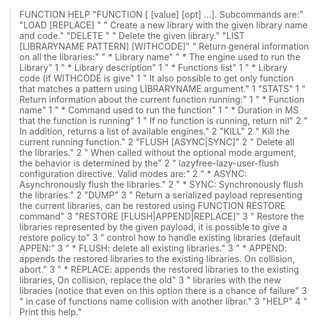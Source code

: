 
> FUNCTION HELP
 "FUNCTION <subcommand> [<arg> [value] [opt] ...]. Subcommands are:"
 "LOAD [REPLACE] <FUNCTION CODE>"
 "    Create a new library with the given library name and code."
 "DELETE <LIBRARY NAME>"
 "    Delete the given library."
 "LIST [LIBRARYNAME PATTERN] [WITHCODE]"
 "    Return general information on all the libraries:"
 "    * Library name"
 "    * The engine used to run the Library"
1 "    * Library description"
1 "    * Functions list"
1 "    * Library code (if WITHCODE is give"
1 "    It also possible to get only function that matches a pattern using LIBRARYNAME argument."
1 "STATS"
1 "    Return information about the current function running:"
1 "    * Function name"
1 "    * Command used to run the function"
1 "    * Duration in MS that the function is running"
1 "    If no function is running, return nil"
2 "    In addition, returns a list of available engines."
2 "KILL"
2 "    Kill the current running function."
2 "FLUSH [ASYNC|SYNC]"
2 "    Delete all the libraries."
2 "    When called without the optional mode argument, the behavior is determined by the"
2 "    lazyfree-lazy-user-flush configuration directive. Valid modes are:"
2 "    * ASYNC: Asynchronously flush the libraries."
2 "    * SYNC: Synchronously flush the libraries."
2 "DUMP"
3 "    Return a serialized payload representing the current libraries, can be restored using FUNCTION RESTORE command"
3 "RESTORE <PAYLOAD> [FLUSH|APPEND|REPLACE]"
3 "    Restore the libraries represented by the given payload, it is possible to give a restore policy to"
3 "    control how to handle existing libraries (default APPEN:"
3 "    * FLUSH: delete all existing libraries."
3 "    * APPEND: appends the restored libraries to the existing libraries. On collision, abort."
3 "    * REPLACE: appends the restored libraries to the existing libraries, On collision, replace the old"
3 "      libraries with the new libraries (notice that even on this option there is a chance of failure"
3 "      in case of functions name collision with another librar."
3 "HELP"
4 "    Print this help."
